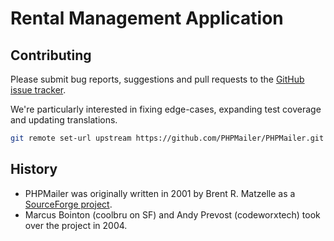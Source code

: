 # Rental Management Application
<!-- Lab2_CSE305
hello thay Giau 
today is 24.10.2024 -->
## Contributing

Please submit bug reports, suggestions and pull requests to the [GitHub issue tracker](https://github.com/PHPMailer/PHPMailer/issues).


We're particularly interested in fixing edge-cases, expanding test coverage and updating translations.

```bash
git remote set-url upstream https://github.com/PHPMailer/PHPMailer.git

```
## History

- PHPMailer was originally written in 2001 by Brent R. Matzelle as a [SourceForge project](https://sourceforge.net/).
- Marcus Bointon (coolbru on SF) and Andy Prevost (codeworxtech) took over the project in 2004.
